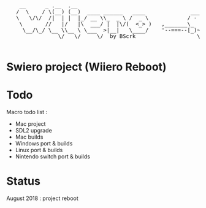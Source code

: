 <pre>
    __      _ .__  .__                           
   /  \    / \(__) (__)  ____ ______   ____              _____
   \   \/\/  /|  | |  |_/ __ \\_  _ \ /  _ \            / -   \
    \       //   |/   |\  ___/ |  |\/(  <_> )   ,_______\_    /
     \__/\_/ \__ \\__ \ \___  >|__|   \____/    '--===--[_)~  \__/\
                \/   \/     \/  by BScrk                   \______/

</pre>

# Swiero project (Wiiero Reboot)


# Todo
Macro todo list :

* Mac project
* SDL2 upgrade
* Mac builds
* Windows port & builds
* Linux port & builds
* Nintendo switch port & builds

# Status
August 2018 : project reboot